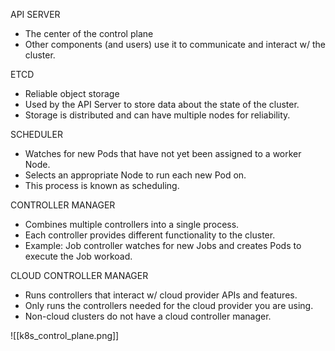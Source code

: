 API SERVER
- The center of the control plane
- Other components (and users) use it to communicate and interact w/ the cluster.

ETCD
- Reliable object storage 
- Used by the API Server to store data about the state of the cluster.
- Storage is distributed and  can have multiple nodes for reliability.

SCHEDULER
- Watches for new Pods that have not yet been assigned to a worker Node.
- Selects an appropriate Node to run each new Pod on.
- This process is known as scheduling.

CONTROLLER MANAGER
- Combines multiple controllers into a single process.
- Each controller provides different functionality to the cluster.
- Example: Job controller watches for new  Jobs and creates Pods to execute the Job workoad.

CLOUD CONTROLLER MANAGER
- Runs controllers that interact w/ cloud provider APIs and features.
- Only runs the controllers needed for the cloud provider you are using.
- Non-cloud clusters do not have a cloud controller manager.

![[k8s_control_plane.png]]